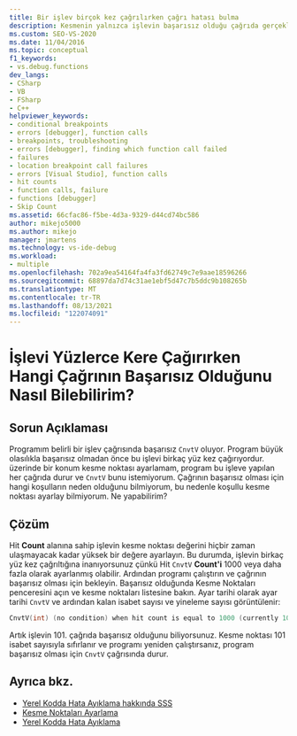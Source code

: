 ```yaml
---
title: Bir işlev birçok kez çağrılırken çağrı hatası bulma
description: Kesmenin yalnızca işlevin başarısız olduğu çağrıda gerçekleşmesi için işlevde kesme noktası ayarlama tekniğine bakın.
ms.custom: SEO-VS-2020
ms.date: 11/04/2016
ms.topic: conceptual
f1_keywords:
- vs.debug.functions
dev_langs:
- CSharp
- VB
- FSharp
- C++
helpviewer_keywords:
- conditional breakpoints
- errors [debugger], function calls
- breakpoints, troubleshooting
- errors [debugger], finding which function call failed
- failures
- location breakpoint call failures
- errors [Visual Studio], function calls
- hit counts
- function calls, failure
- functions [debugger]
- Skip Count
ms.assetid: 66cfac86-f5be-4d3a-9329-d44cd74bc586
author: mikejo5000
ms.author: mikejo
manager: jmartens
ms.technology: vs-ide-debug
ms.workload:
- multiple
ms.openlocfilehash: 702a9ea54164fa4fa3fd62749c7e9aae18596266
ms.sourcegitcommit: 68897da7d74c31ae1ebf5d47c7b5ddc9b108265b
ms.translationtype: MT
ms.contentlocale: tr-TR
ms.lasthandoff: 08/13/2021
ms.locfileid: "122074091"
---
```

# <a name="when-calling-a-function-hundreds-of-times-how-do-i-know-which-call-failed"></a>İşlevi Yüzlerce Kere Çağırırken Hangi Çağrının Başarısız Olduğunu Nasıl Bilebilirim?
## <a name="problem-description"></a>Sorun Açıklaması
 Programım belirli bir işlev çağrısında başarısız `CnvtV` oluyor. Program büyük olasılıkla başarısız olmadan önce bu işlevi birkaç yüz kez çağırıyordur. üzerinde bir konum kesme noktası ayarlamam, program bu işleve yapılan her çağrıda durur ve `CnvtV` bunu istemiyorum. Çağrının başarısız olması için hangi koşulların neden olduğunu bilmiyorum, bu nedenle koşullu kesme noktası ayarlay bilmiyorum. Ne yapabilirim?

## <a name="solution"></a>Çözüm
 Hit **Count** alanına sahip işlevin kesme noktası değerini hiçbir zaman ulaşmayacak kadar yüksek bir değere ayarlayın. Bu durumda, işlevin birkaç yüz kez çağrıltığına inanıyorsunuz çünkü Hit `CnvtV` **Count'i** 1000 veya daha fazla olarak ayarlanmış olabilir. Ardından programı çalıştırın ve çağrının başarısız olması için bekleyin. Başarısız olduğunda Kesme Noktaları penceresini açın ve kesme noktaları listesine bakın. Ayar tarihi olarak ayar tarihi `CnvtV` ve ardından kalan isabet sayısı ve yineleme sayısı görüntülenir:

```cpp
CnvtV(int) (no condition) when hit count is equal to 1000 (currently 101)
```

 Artık işlevin 101. çağrıda başarısız olduğunu biliyorsunuz. Kesme noktası 101 isabet sayısıyla sıfırlanır ve programı yeniden çalıştırsanız, program başarısız olması için `CnvtV` çağrısında durur.

## <a name="see-also"></a>Ayrıca bkz.
- [Yerel Kodda Hata Ayıklama hakkında SSS](../debugger/debugging-native-code-faqs.md)
- [Kesme Noktaları Ayarlama](/previous-versions/ktf38f66(v=vs.100))
- [Yerel Kodda Hata Ayıklama](../debugger/debugging-native-code.md)